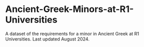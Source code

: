 # Ancient-Greek-Minors-at-R1-Universities
A dataset of the requirements for a minor in Ancient Greek at R1 Universities. Last updated August 2024.
